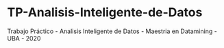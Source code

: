 # TP-Analisis-Inteligente-de-Datos
Trabajo Práctico - Analisis Inteligente de Datos - Maestria en Datamining - UBA - 2020
